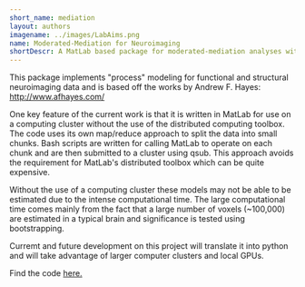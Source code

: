 ```yaml
---
short_name: mediation
layout: authors
imagename: ../images/LabAims.png
name: Moderated-Mediation for Neuroimaging
shortDescr: A MatLab based package for moderated-mediation analyses with brain imaging data
---
```

This package implements "process" modeling for functional and structural neuroimaging data and is based off the works by Andrew F. Hayes: http://www.afhayes.com/

One key feature of the current work is that it is written in MatLab for use on a computing cluster without the use of the distributed computing toolbox. The code uses its own map/reduce approach to split the data into small chunks. Bash scripts are written for calling MatLab to operate on each chunk and are then submitted to a cluster using qsub. This approach avoids the requirement for MatLab's distributed toolbox which can be quite expensive. 

Without the use of a computing cluster these models may not be able to be estimated due to the intense computational time. The large computational time comes mainly from the fact that a large number of voxels (~100,000) are estimated in a typical brain and significance is tested using bootstrapping.

Curremt and future development on this project will translate it into python and will take advantage of larger computer clusters and local GPUs.

Find the code [here.](https://github.com/NCMlab/ProcessModelsNeuroImage)
